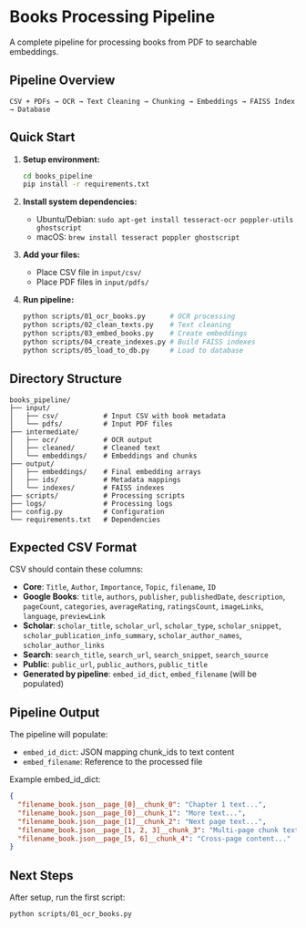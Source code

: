 # Books Processing Pipeline

A complete pipeline for processing books from PDF to searchable embeddings.

## Pipeline Overview

```
CSV + PDFs → OCR → Text Cleaning → Chunking → Embeddings → FAISS Index → Database
```

## Quick Start

1. **Setup environment:**

   ```bash
   cd books_pipeline
   pip install -r requirements.txt
   ```

2. **Install system dependencies:**

   - Ubuntu/Debian: `sudo apt-get install tesseract-ocr poppler-utils ghostscript`
   - macOS: `brew install tesseract poppler ghostscript`

3. **Add your files:**

   - Place CSV file in `input/csv/`
   - Place PDF files in `input/pdfs/`

4. **Run pipeline:**
   ```bash
   python scripts/01_ocr_books.py      # OCR processing
   python scripts/02_clean_texts.py    # Text cleaning
   python scripts/03_embed_books.py    # Create embeddings
   python scripts/04_create_indexes.py # Build FAISS indexes
   python scripts/05_load_to_db.py     # Load to database
   ```

## Directory Structure

```
books_pipeline/
├── input/
│   ├── csv/           # Input CSV with book metadata
│   └── pdfs/          # Input PDF files
├── intermediate/
│   ├── ocr/           # OCR output
│   ├── cleaned/       # Cleaned text
│   └── embeddings/    # Embeddings and chunks
├── output/
│   ├── embeddings/    # Final embedding arrays
│   ├── ids/           # Metadata mappings
│   └── indexes/       # FAISS indexes
├── scripts/           # Processing scripts
├── logs/              # Processing logs
├── config.py          # Configuration
└── requirements.txt   # Dependencies
```

## Expected CSV Format

CSV should contain these columns:

- **Core**: `Title`, `Author`, `Importance`, `Topic`, `filename`, `ID`
- **Google Books**: `title`, `authors`, `publisher`, `publishedDate`, `description`, `pageCount`, `categories`, `averageRating`, `ratingsCount`, `imageLinks`, `language`, `previewLink`
- **Scholar**: `scholar_title`, `scholar_url`, `scholar_type`, `scholar_snippet`, `scholar_publication_info_summary`, `scholar_author_names`, `scholar_author_links`
- **Search**: `search_title`, `search_url`, `search_snippet`, `search_source`
- **Public**: `public_url`, `public_authors`, `public_title`
- **Generated by pipeline**: `embed_id_dict`, `embed_filename` (will be populated)

## Pipeline Output

The pipeline will populate:

- `embed_id_dict`: JSON mapping chunk_ids to text content
- `embed_filename`: Reference to the processed file

Example embed_id_dict:

```json
{
  "filename_book.json__page_[0]__chunk_0": "Chapter 1 text...",
  "filename_book.json__page_[0]__chunk_1": "More text...",
  "filename_book.json__page_[1]__chunk_2": "Next page text...",
  "filename_book.json__page_[1, 2, 3]__chunk_3": "Multi-page chunk text...",
  "filename_book.json__page_[5, 6]__chunk_4": "Cross-page content..."
}
```

## Next Steps

After setup, run the first script:

```bash
python scripts/01_ocr_books.py
```
